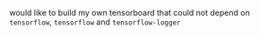would like to build my own tensorboard that could not depend on `tensorflow`, `tensorflow` and `tensorflow-logger`
